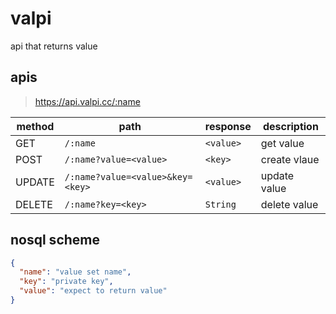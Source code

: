 # valpi

api that returns value

## apis

> https://api.valpi.cc/:name

method|path|response|description
-|-|-|-
GET|`/:name`|`<value>`|get value
POST|`/:name?value=<value>`|`<key>`|create vlaue
UPDATE|`/:name?value=<value>&key=<key>`|`<value>`|update value
DELETE|`/:name?key=<key>`|`String`|delete value

## nosql scheme

```json
{
  "name": "value set name",
  "key": "private key",
  "value": "expect to return value"
}
```
